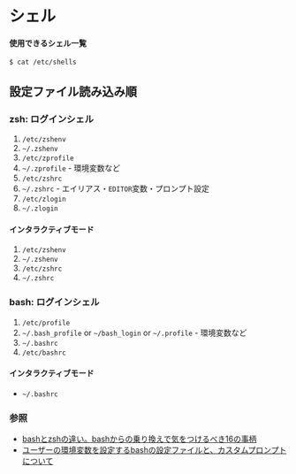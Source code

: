# シェル
#### 使用できるシェル一覧
```
$ cat /etc/shells
```

## 設定ファイル読み込み順
### zsh: ログインシェル
1. `/etc/zshenv`
2. `~/.zshenv`
3. `/etc/zprofile`
4. `~/.zprofile` - 環境変数など
5. `/etc/zshrc`
6. `~/.zshrc` - エイリアス・`EDITOR`変数・プロンプト設定
7. `/etc/zlogin`
8. `~/.zlogin`

#### インタラクティブモード
1. `/etc/zshenv`
2. `~/.zshenv`
3. `/etc/zshrc`
4. `~/.zshrc`

### bash: ログインシェル
1. `/etc/profile`
2. `~/.bash_profile` or `~/bash_login` or `~/.profile` - 環境変数など
3. `~/.bashrc`
4. `/etc/bashrc`

#### インタラクティブモード
- `~/.bashrc`

### 参照
- [bashとzshの違い。bashからの乗り換えで気をつけるべき16の事柄](https://kanasys.com/tech/803)
- [ユーザーの環境変数を設定するbashの設定ファイルと、カスタムプロンプトについて](https://oxynotes.com/?p=5418)
